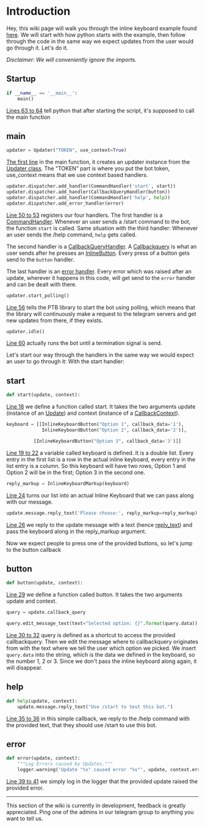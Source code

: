 # Introduction
Hey, this wiki page will walk you through the inline keyboard example found [here](examples/inlinekeyboard.py). We will start with how python starts with the example, then follow through the code in the same way we expect updates from the user would go through it. Let's do it.

_Disclaimer: We will conveniently ignore the imports._
## Startup

```python
if __name__ == '__main__':
    main()
```
[Lines 63 to 64](examples/inlinekeyboard.py#L63-L64) tell python that after starting the script, it's supposed to call the main function
## main

```python
updater = Updater("TOKEN", use_context=True)
```
[The first line](examples/inlinekeyboard.py#L48) in the main function, it creates an updater instance from the [Updater class](https://python-telegram-bot.readthedocs.io/en/stable/telegram.ext.updater.html). The "TOKEN" part is where you put the bot token, use_context means that we use context based handlers.

```python
updater.dispatcher.add_handler(CommandHandler('start', start))
updater.dispatcher.add_handler(CallbackQueryHandler(button))
updater.dispatcher.add_handler(CommandHandler('help', help))
updater.dispatcher.add_error_handler(error)
```
[Line 50 to 53](examples/inlinekeyboard.py#L50-53) registers our four handlers. The first handler is a [CommandHandler](https://python-telegram-bot.readthedocs.io/en/stable/telegram.ext.commandhandler.html). Whenever an user sends a /start command to the bot, the function `start` is called. Same situation with the third handler: Whenever an user sends the /help command, `help` gets called.

The second handler is a [CallbackQueryHandler](https://python-telegram-bot.readthedocs.io/en/stable/telegram.ext.callbackqueryhandler.html). A [Callbackquery](https://python-telegram-bot.readthedocs.io/en/stable/telegram.callbackquery.html) is what an user sends after he presses an [InlineButton](https://python-telegram-bot.readthedocs.io/en/stable/telegram.inlinekeyboardbutton.html). Every press of a button gets send to the `button` handler.

The last handler is an [error handler](https://python-telegram-bot.readthedocs.io/en/stable/telegram.ext.dispatcher.html#telegram.ext.Dispatcher.add_error_handler). Every error which was raised after an update, wherever it happens in this code, will get send to the `error` handler and can be dealt with there.

```python
updater.start_polling()
```
[Line 56](examples/inlinekeyboard.py#L56) tells the PTB library to start the bot using polling, which means that the library will continuously make a request to the telegram servers and get new updates from there, if they exists.

```python
updater.idle()
```
[Line 60](examples/inlinekeyboard.py#L60) actually runs the bot until a termination signal is send.


Let's start our way through the handlers in the same way we would expect an user to go through it: With the start handler:
## start

```python
def start(update, context):
```
[Line 18](examples/inlinekeyboard.py#L18) we define a function called start. It takes the two arguments update (instance of an [Update](https://python-telegram-bot.readthedocs.io/en/stable/telegram.update.html)) and context (instance of a [CallbackContext](https://python-telegram-bot.readthedocs.io/en/stable/telegram.ext.callbackcontext.html)).

```python
keyboard = [[InlineKeyboardButton("Option 1", callback_data='1'),
             InlineKeyboardButton("Option 2", callback_data='2')],

          [InlineKeyboardButton("Option 3", callback_data='3')]]

```
[Line 19 to 22](examples/inlinekeyboard.py#L19-L22) a variable called keyboard is defined. It is a double list. Every entry in the first list is a row in the actual inline keyboard, every entry in the list entry is a column. So this keyboard will have two rows, Option 1 and Option 2 will be in the first; Option 3 in the second one.

```python
reply_markup = InlineKeyboardMarkup(keyboard)
```
[Line 24](examples/inlinekeyboard.py#L24) turns our list into an actual Inline Keyboard that we can pass along with our message.

```python
update.message.reply_text('Please choose:', reply_markup=reply_markup)
```
[Line 26](examples/inlinekeyboard.py#L26) we reply to the update message with a text (hence [reply_text](https://python-telegram-bot.readthedocs.io/en/stable/telegram.message.html#telegram.Message.reply_text)) and pass the keyboard along in the reply_markup argument.

Now we expect people to press one of the provided buttons, so let's jump to the button callback
## button

```python
def button(update, context):
```
[Line 29](examples/inlinekeyboard.py#L29) we define a function called button. It takes the two arguments update and context.

```python
query = update.callback_query

query.edit_message_text(text="Selected option: {}".format(query.data))
```
[Line 30 to 32](examples/inlinekeyboard.py#L30-L32) query is defined as a shortcut to access the provided callbackquery. Then we edit the message where to callbackquery originates from with the text where we tell the user which option we picked. We insert `query.data` into the string, which is the data we defined in the keyboard, so the number 1, 2 or 3. Since we don't pass the inline keyboard along again, it will disappear.
## help

```python
def help(update, context):
    update.message.reply_text("Use /start to test this bot.")
```
[Line 35 to 36](examples/inlinekeyboard.py#L35-L36) in this simple callback, we reply to the /help command with the provided text, that they should use /start to use this bot.
## error

```python
def error(update, context):
    """Log Errors caused by Updates."""
    logger.warning('Update "%s" caused error "%s"', update, context.error)
```
[Line 39 to 41](examples/inlinekeyboard.py#L39-41) we simply log in the logger that the provided update raised the provided error.

***

This section of the wiki is currently in development, feedback is greatly appreciated. Ping one of the admins in our telegram group to anything you want to tell us.
